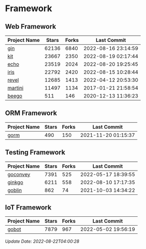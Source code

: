 # Framework

## Web Framework
| Project Name | Stars | Forks | Last Commit |
| ------------ | ----- | ----- | ----------- |
| [gin](https://github.com/gin-gonic/gin) | 62136 | 6840 | 2022-08-16 23:14:59 |
| [kit](https://github.com/go-kit/kit) | 23667 | 2350 | 2022-08-19 02:17:44 |
| [echo](https://github.com/labstack/echo) | 23519 | 2024 | 2022-08-20 19:25:45 |
| [iris](https://github.com/kataras/iris) | 22792 | 2420 | 2022-08-15 10:28:44 |
| [revel](https://github.com/revel/revel) | 12685 | 1413 | 2022-04-12 20:53:30 |
| [martini](https://github.com/go-martini/martini) | 11497 | 1134 | 2017-01-21 21:58:54 |
| [beego](https://github.com/astaxie/beego) | 511 | 146 | 2020-12-13 11:36:23 |

## ORM Framework
| Project Name | Stars | Forks | Last Commit |
| ------------ | ----- | ----- | ----------- |
| [gorm](https://github.com/jinzhu/gorm) | 490 | 150 | 2021-11-20 01:15:37 |

## Testing Framework
| Project Name | Stars | Forks | Last Commit |
| ------------ | ----- | ----- | ----------- |
| [goconvey](https://github.com/smartystreets/goconvey) | 7391 | 525 | 2022-05-17 18:39:55 |
| [ginkgo](https://github.com/onsi/ginkgo) | 6211 | 558 | 2022-08-10 17:17:35 |
| [goblin](https://github.com/franela/goblin) | 862 | 74 | 2021-10-03 14:34:22 |

## IoT Framework
| Project Name | Stars | Forks | Last Commit |
| ------------ | ----- | ----- | ----------- |
| [gobot](https://github.com/hybridgroup/gobot) | 7879 | 967 | 2022-05-02 19:56:19 |

*Update Date: 2022-08-22T04:00:28*